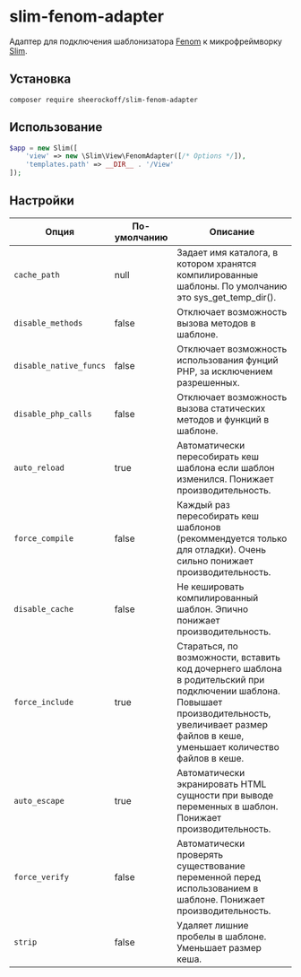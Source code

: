 # slim-fenom-adapter

Адаптер для подключения шаблонизатора [Fenom](https://github.com/fenom-template/fenom) к микрофреймворку [Slim](https://github.com/slimphp/Slim).


## Установка

`composer require sheerockoff/slim-fenom-adapter`


## Использование

```php
$app = new Slim([
    'view' => new \Slim\View\FenomAdapter([/* Options */]),
    'templates.path' => __DIR__ . '/View'
]);
```


## Настройки

Опция | По-умолчанию | Описание
--- | --- | ---
`cache_path` | null | Задает имя каталога, в котором хранятся компилированные шаблоны. По умолчанию это sys_get_temp_dir().
`disable_methods` | false | Отключает возможность вызова методов в шаблоне.
`disable_native_funcs` | false | Отключает возможность использования фунций PHP, за исключением разрешенных.
`disable_php_calls` | false | Отключает возможность вызова статических методов и функций в шаблоне.
`auto_reload` | true | Автоматически пересобирать кеш шаблона если шаблон изменился. Понижает производительность.
`force_compile` | false | Каждый раз пересобирать кеш шаблонов (рекоммендуется только для отладки). Очень сильно понижает производительность.
`disable_cache` | false | Не кешировать компилированный шаблон. Эпично понижает производительность.
`force_include` | true | Стараться, по возможности, вставить код дочернего шаблона в родительский при подключении шаблона. Повышает производительность, увеличивает размер файлов в кеше, уменьшает количество файлов в кеше.
`auto_escape` | true | Автоматически экранировать HTML сущности при выводе переменных в шаблон. Понижает производительность.
`force_verify` | false | Автоматически проверять существование переменной перед использованием в шаблоне. Понижает производительность.
`strip` | false | Удаляет лишние пробелы в шаблоне. Уменьшает размер кеша.
